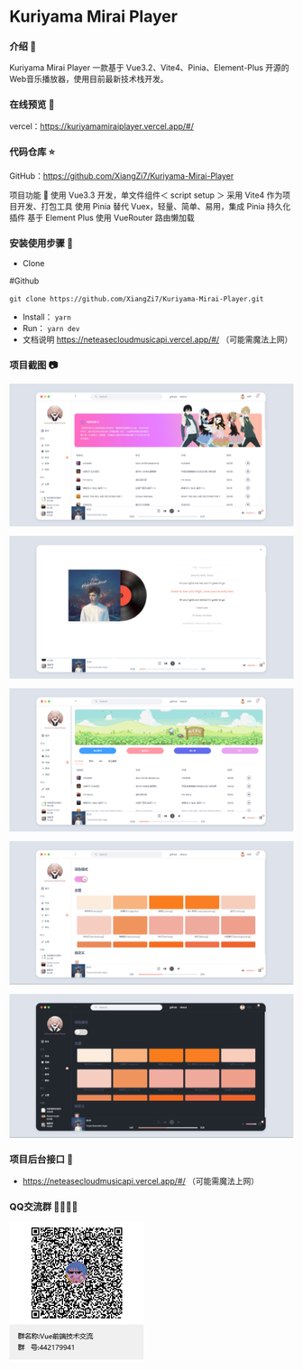 # Kuriyama Mirai Player

### 介绍 📖
Kuriyama Mirai Player 一款基于 Vue3.2、Vite4、Pinia、Element-Plus 开源的Web音乐播放器，使用目前最新技术栈开发。


### 在线预览 👀

vercel：https://kuriyamamiraiplayer.vercel.app/#/

### 代码仓库 ⭐

GitHub：https://github.com/XiangZi7/Kuriyama-Mirai-Player

项目功能 🔨
使用 Vue3.3 开发，单文件组件＜ script setup ＞
采用 Vite4 作为项目开发、打包工具
使用 Pinia 替代 Vuex，轻量、简单、易用，集成 Pinia 持久化插件
基于 Element Plus
使用 VueRouter 路由懒加载

### 安装使用步骤 📔

* Clone

#Github

`git clone https://github.com/XiangZi7/Kuriyama-Mirai-Player.git`

* Install：
  `yarn`
* Run：
  `yarn dev`
* 文档说明
  https://neteasecloudmusicapi.vercel.app/#/  （可能需魔法上网）

### 项目截图 📷

![1686722338917](image/README/1686722338917.png)

![1686722358440](image/README/1686722358440.png)

![1686722368781](image/README/1686722368781.png)

![1686722421686](image/README/1686722421686.png)

![1686722435660](image/README/1686722435660.png)

### 项目后台接口 🧩

* https://neteasecloudmusicapi.vercel.app/#/  （可能需魔法上网）

### QQ交流群 👨‍👨‍👦‍👦

![1686722147442](image/README/1686722147442.png)
